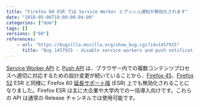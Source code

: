 ```yaml
---
title: "Firefox 60 ESR では Service Worker とプッシュ通知が無効化されます"
date: "2018-05-06T18:00:00-04:00"
categories: ["dom"]
tags: []
versions: ["60"]
references:
    - url: "https://bugzilla.mozilla.org/show_bug.cgi?id=1457915"
      title: "Bug 1457915 - disable service workers and push notification on 60 ESR"
---
```

[Service Worker API](https://developer.mozilla.org/docs/Web/API/Service_Worker_API) と [Push API](https://developer.mozilla.org/docs/Web/API/Push_API) は、ブラウザー内での複数コンテンツプロセスへ適切に対応するための設計変更が続いていることから、[Firefox 45](https://www.fxsitecompat.dev/ja/docs/2016/service-workers-have-been-disabled-in-firefox-45-esr/)、[Firefox 52](https://www.fxsitecompat.dev/ja/docs/2017/service-workers-and-push-notifications-are-disabled-on-firefox-52-esr/) ESR と同様に Firefox 60 [延長サポート版](https://www.mozilla.org/firefox/organizations/) (ESR) 上でも無効化されることになりました。Firefox ESR は主に大企業や大学内での一括導入向けです。これらの API は通常の Release チャンネルでは使用可能です。
